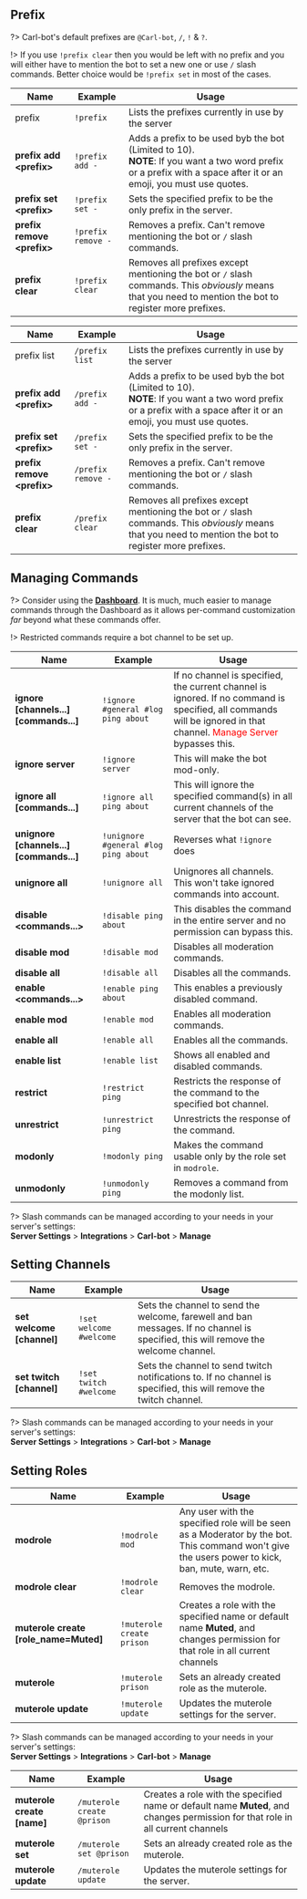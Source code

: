 ## Prefix
?> Carl-bot's default prefixes are `@Carl-bot`, `/`, `!` & `?`.

!> If you use `!prefix clear` then you would be left with no prefix and you will either have to mention the bot to set a new one or use `/` slash commands. Better choice would be `!prefix set` in most of the cases.

<!-- tabs:start -->

<!-- tab:Prefix Commands -->
| Name              | Example           | Usage                                                                         |
| ----------------- | ----------------- | ----------------------------------------------------------------------------- |
| prefix        | `!prefix`         | Lists the prefixes currently in use by the server                             |
| **prefix add \<prefix\>** | `!prefix add -` | Adds a prefix to be used byb the bot (Limited to 10).<br>**NOTE**: If you want a two word prefix or a prefix with a space after it or an emoji, you must use quotes. |
| **prefix set \<prefix\>** | `!prefix set -` | Sets the specified prefix to be the only prefix in the server.          |
| **prefix remove \<prefix\>** | `!prefix remove -` | Removes a prefix. Can't remove mentioning the bot or `/` slash commands. |
| **prefix clear** | `!prefix clear` | Removes all prefixes except mentioning the bot or `/` slash commands. This *obviously* means that you need to mention the bot to register more prefixes. |

<!-- tab:Slash Commands -->
| Name              | Example           | Usage                                                                         |
| ----------------- | ----------------- | ----------------------------------------------------------------------------- |
| prefix list        | `/prefix list`         | Lists the prefixes currently in use by the server                   |
| **prefix add \<prefix\>** | `/prefix add -` | Adds a prefix to be used byb the bot (Limited to 10).<br>**NOTE**: If you want a two word prefix or a prefix with a space after it or an emoji, you must use quotes. |
| **prefix set \<prefix\>** | `/prefix set -` | Sets the specified prefix to be the only prefix in the server.          |
| **prefix remove \<prefix\>** | `/prefix remove -` | Removes a prefix. Can't remove mentioning the bot or `/` slash commands. |
| **prefix clear** | `/prefix clear` | Removes all prefixes except mentioning the bot or `/` slash commands. This *obviously* means that you need to mention the bot to register more prefixes. |

<!-- tabs:end -->


## Managing Commands
?> Consider using the **[Dashboard](https://carl.gg)**. It is much, much easier to manage commands through the Dashboard as it allows per-command customization *far* beyond what these commands offer.

!> Restricted commands require a bot channel to be set up.

<!-- tabs:start -->

<!-- tab:Prefix Commands -->
| Name              | Example           | Usage                                                                         |
| ----------------- | ----------------- | ----------------------------------------------------------------------------- |
| **ignore [channels...] [commands...]** | `!ignore #general #log ping about` | If no channel is specified, the current channel is ignored. If no command is specified, all commands will be ignored in that channel. <span style="color: red;">Manage Server</span> bypasses this.                                          |
| **ignore server** | `!ignore server`  | This will make the bot mod-only.                                              |
| **ignore all [commands...]** | `!ignore all ping about` | This will ignore the specified command(s) in all current channels of the server that the bot can see. |
| **unignore [channels...] [commands...]** | `!unignore #general #log ping about` | Reverses what `!ignore` does        |
| **unignore all** | `!unignore all` | Unignores all channels. This won't take ignored commands into account.           |
| **disable <commands...>** | `!disable ping about` | This disables the command in the entire server and no permission can bypass this. |
| **disable mod**   | `!disable mod`    | Disables all moderation commands.                                             |
| **disable all**   | `!disable all`    | Disables all the commands.                                                    |
| **enable <commands...>** | `!enable ping about` | This enables a previously disabled command.                         |
| **enable mod**    | `!enable mod`     | Enables all moderation commands.                                              |
| **enable all**    | `!enable all`     | Enables all the commands.                                                     |
| **enable list**   | `!enable list`    | Shows all enabled and disabled commands.                                      |
| **restrict <command>** | `!restrict ping` | Restricts the response of the command to the specified bot channel.       |
| **unrestrict <command>** | `!unrestrict ping` | Unrestricts the response of the command.                              |
| **modonly <command>** | `!modonly ping` | Makes the command usable only by the role set in `modrole`.                 |
| **unmodonly <command>** | `!unmodonly ping` | Removes a command from the modonly list.                                |


<!-- tab:Slash Commands -->
?> Slash commands can be managed according to your needs in your server's settings:<br>
**Server Settings** > **Integrations** > **Carl-bot** > **Manage**

<!-- tabs:end -->


## Setting Channels

<!-- tabs:start -->

<!-- tab:Prefix Commands -->
| Name              | Example           | Usage                                                                         |
| ----------------- | ----------------- | ----------------------------------------------------------------------------- |
| **set welcome [channel]**   | `!set welcome #welcome` | Sets the channel to send the welcome, farewell and ban messages. If no channel is specified, this will remove the welcome channel. |
| **set twitch [channel]** | `!set twitch #welcome` | Sets the channel to send twitch notifications to. If no channel is specified, this will remove the twitch channel. |

<!-- tab:Slash Commands -->
?> Slash commands can be managed according to your needs in your server's settings:<br>
**Server Settings** > **Integrations** > **Carl-bot** > **Manage**

<!-- tabs:end -->


## Setting Roles

<!-- tabs:start -->

<!-- tab:Prefix Commands -->
| Name              | Example           | Usage                                                                         |
| ----------------- | ----------------- | ----------------------------------------------------------------------------- |
| **modrole <role>**   | `!modrole mod` | Any user with the specified role will be seen as a Moderator by the bot. This command won't give the users power to kick, ban, mute, warn, etc. |
| **modrole clear** | `!modrole clear`  | Removes the modrole.                                                          |
| **muterole create [role_name=Muted]** | `!muterole create prison` | Creates a role with the specified name or default name **Muted**, and changes permission for that role in all current channels |
| **muterole <role>** | `!muterole prison` | Sets an already created role as the muterole.                                |
| **muterole update** | `!muterole update` | Updates the muterole settings for the server.                              |

<!-- tab:Slash Commands -->
?> Slash commands can be managed according to your needs in your server's settings:<br>
**Server Settings** > **Integrations** > **Carl-bot** > **Manage**

| Name              | Example           | Usage                                                                         |
| ----------------- | ----------------- | ----------------------------------------------------------------------------- |
| **muterole create [name]** | `/muterole create @prison` | Creates a role with the specified name or default name **Muted**, and changes permission for that role in all current channels |
| **muterole set <role>** | `/muterole set @prison` | Sets an already created role as the muterole.                                |
| **muterole update** | `/muterole update` | Updates the muterole settings for the server.                              |

<!-- tabs:end -->
